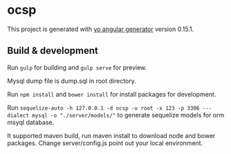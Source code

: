 # ocsp

This project is generated with [yo angular generator](https://github.com/yeoman/generator-angular)
version 0.15.1.

## Build & development

Run `gulp` for building and `gulp serve` for preview.

Mysql dump file is dump.sql in root directory.

Run `npm install` and `bower install` for install packages for development.

Run `sequelize-auto -h 127.0.0.1 -d ocsp -u root -x 123 -p 3306 ---dialect mysql -o "./server/models/"` to generate sequelize models for orm msyql database.

It supported maven build, run maven install to download node and bower packages. Change server/config.js point out your local environment.
